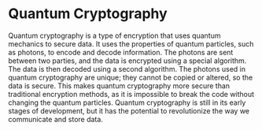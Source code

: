 # Quantum Cryptography

Quantum cryptography is a type of encryption that uses quantum mechanics to secure data. It uses the properties of quantum particles, such as photons, to encode and decode information. The photons are sent between two parties, and the data is encrypted using a special algorithm. The data is then decoded using a second algorithm. The photons used in quantum cryptography are unique; they cannot be copied or altered, so the data is secure. This makes quantum cryptography more secure than traditional encryption methods, as it is impossible to break the code without changing the quantum particles. Quantum cryptography is still in its early stages of development, but it has the potential to revolutionize the way we communicate and store data.
